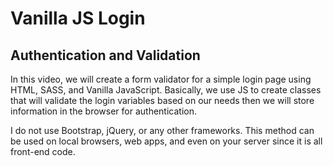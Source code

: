 # Vanilla JS Login

## Authentication and Validation

In this video, we will create a form validator for a simple login page using HTML, SASS, and Vanilla JavaScript. Basically, we use JS to create classes that will validate the login variables based on our needs then we will store information in the browser for authentication.

I do not use Bootstrap, jQuery, or any other frameworks. This method can be used on local browsers, web apps, and even on your server since it is all front-end code.

